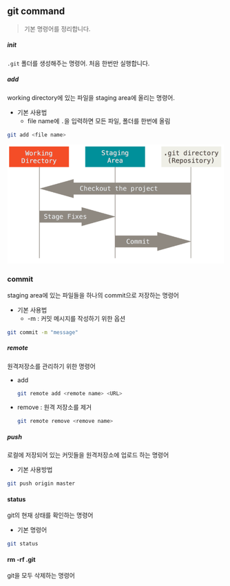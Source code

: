 ## git command

> 기본 명령어를 정리합니다.



##### init

`.git` 폴더를 생성해주는 명령어. 처음 한번만 실행합니다.



##### add

working directory에 있는 파일을 staging area에 올리는 명령어.



- 기본 사용법
  - file name에 `.`을 입력하면 모든 파일, 폴더를 한번에 올림

```bash
git add <file name>
```

![Git - Git 기초](command.assets/areas.png)

### commit



staging area에 있는 파일들을 하나의 commit으로 저장하는 명령어



- 기본 사용법
  - -m : 커밋 메시지를 작성하기 위한 옵션

```bash
git commit -m "message"
```

##### remote

원격저장소를 관리하기 위한 명령어



- add

  ```bash
  git remote add <remote name> <URL>
  ```

  

- remove : 원격 저장소를 제거

  ```bash
  git remote remove <remove name>
  ```

  



##### push

로컬에 저장되어 있는 커밋들을 원격저장소에 업로드 하는 명령어



- 기본 사용방법

```bash
git push origin master
```



#### status

git의 현재 상태를 확인하는 명령어



- 기본 명령어

```bash
git status
```



#### rm -rf .git

git을 모두 삭제하는 명령어



